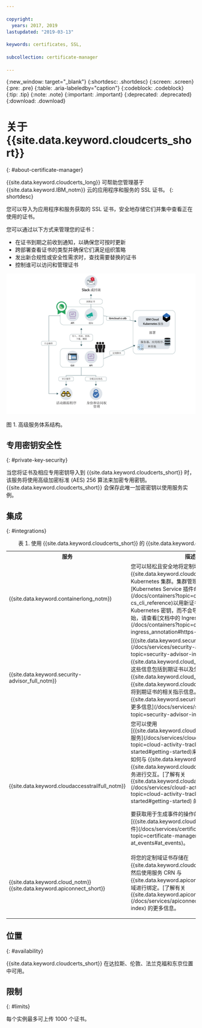 ```yaml
---

copyright:
  years: 2017, 2019
lastupdated: "2019-03-13"

keywords: certificates, SSL, 

subcollection: certificate-manager

---
```


{:new_window: target="_blank"}
{:shortdesc: .shortdesc}
{:screen: .screen}
{:pre: .pre}
{:table: .aria-labeledby="caption"}
{:codeblock: .codeblock}
{:tip: .tip}
{:note: .note}
{:important: .important}
{:deprecated: .deprecated}
{:download: .download}


# 关于 {{site.data.keyword.cloudcerts_short}}
{: #about-certificate-manager}

{{site.data.keyword.cloudcerts_long}} 可帮助您管理基于 {{site.data.keyword.IBM_notm}} 云的应用程序和服务的 SSL 证书。
{: shortdesc}

您可以导入为应用程序和服务获取的 SSL 证书，安全地存储它们并集中查看正在使用的证书。

您可以通过以下方式来管理您的证书：

* 在证书到期之前收到通知，以确保您可按时更新
* 跨部署查看证书的类型并确保它们满足组织策略
* 发出新合规性或安全性需求时，查找需要替换的证书
* 控制谁可以访问和管理证书

![高级服务体系结构图](images/high-level-architecture.png)
<caption>图 1. 高级服务体系结构。</caption>

## 专用密钥安全性
{: #private-key-security}

当您将证书及相应专用密钥导入到 {{site.data.keyword.cloudcerts_short}} 时，该服务将使用高级加密标准 (AES) 256 算法来加密专用密钥。{{site.data.keyword.cloudcerts_short}} 会保存此唯一加密密钥以使用服务实例。

## 集成
{: #integrations}

<table>
<caption>表 1. 使用 {{site.data.keyword.cloudcerts_short}} 的 {{site.data.keyword.cloud_notm}} 服务</caption>
  <tr>
    <th> 服务</th>
    <th> 描述</th>
  </tr>
  <tr>
    <td>{{site.data.keyword.containerlong_notm}}</td>
    <td>您可以轻松且安全地将定制域证书 TLS 证书从 {{site.data.keyword.cloudcerts_short}} 部署到 Kubernetes 集群。集群管理员可使用 [Kubernetes Service 插件命令](/docs/containers?topic=containers-cs_cli_reference)以用新证书将 TLS 证书更新为 Kubernetes 密钥，而不会导致停机时间。要开始，请查看[文档中的 Ingress 注释](/docs/containers?topic=containers-ingress_annotation#https-auth)。</td>
  </tr>
  <tr>
    <td>{{site.data.keyword.security-advisor_full_notm}}</td>
    <td>[{{site.data.keyword.security-advisor_short}}](/docs/services/security-advisor?topic=security-advisor-index) 会集中管理有关 {{site.data.keyword.cloud_notm}} 服务的信息。这些信息包括到期证书以及您 {{site.data.keyword.cloud_notm}} 帐户下 {{site.data.keyword.cloudcerts_short}} 实例中即将到期证书的相关指示信息。[了解有关 {{site.data.keyword.security-advisor_short}} 的更多信息](/docs/services/security-advisor?topic=security-advisor-index#index)。</td>
  </tr>
  <tr>
    <td>{{site.data.keyword.cloudaccesstrailfull_notm}}</td>
    <td>您可以使用 [{{site.data.keyword.cloudaccesstrailfull_notm}} 服务](/docs/services/cloud-activity-tracker?topic=cloud-activity-tracker-getting-started#getting-started)来跟踪用户和应用程序如何与 {{site.data.keyword.cloud_notm}} 中的 {{site.data.keyword.cloudcerts_long_notm}} 服务进行交互。[了解有关 {{site.data.keyword.cloudaccesstrailshort}}](/docs/services/cloud-activity-tracker?topic=cloud-activity-tracker-getting-started#getting-started) 的更多信息。<p>要获取用于生成事件的操作的列表，请参阅 [{{site.data.keyword.cloudaccesstrailshort}} 事件](/docs/services/certificate-manager?topic=certificate-manager-at_events#at_events)。</p></td>
  </tr>
  <tr>
    <td>{{site.data.keyword.cloud_notm}} {{site.data.keyword.apiconnect_short}}</td>
    <td>将您的定制域证书存储在 {{site.data.keyword.cloudcerts_short}} 服务中，然后使用服务 CRN 与 {{site.data.keyword.apiconnect_short}} 中的定制域进行绑定。[了解有关 {{site.data.keyword.apiconnect_short}}](/docs/services/apiconnect?topic=apiconnect-index) 的更多信息。</p></td>
  </tr>
</table>

## 位置
{: #availability}

{{site.data.keyword.cloudcerts_short}} 在达拉斯、伦敦、法兰克福和东京位置中可用。



## 限制
{: #limits}

每个实例最多可上传 1000 个证书。
